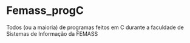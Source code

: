 # Femass_progC
Todos (ou a maioria) de programas feitos em C durante a faculdade de Sistemas de Informação da FEMASS

